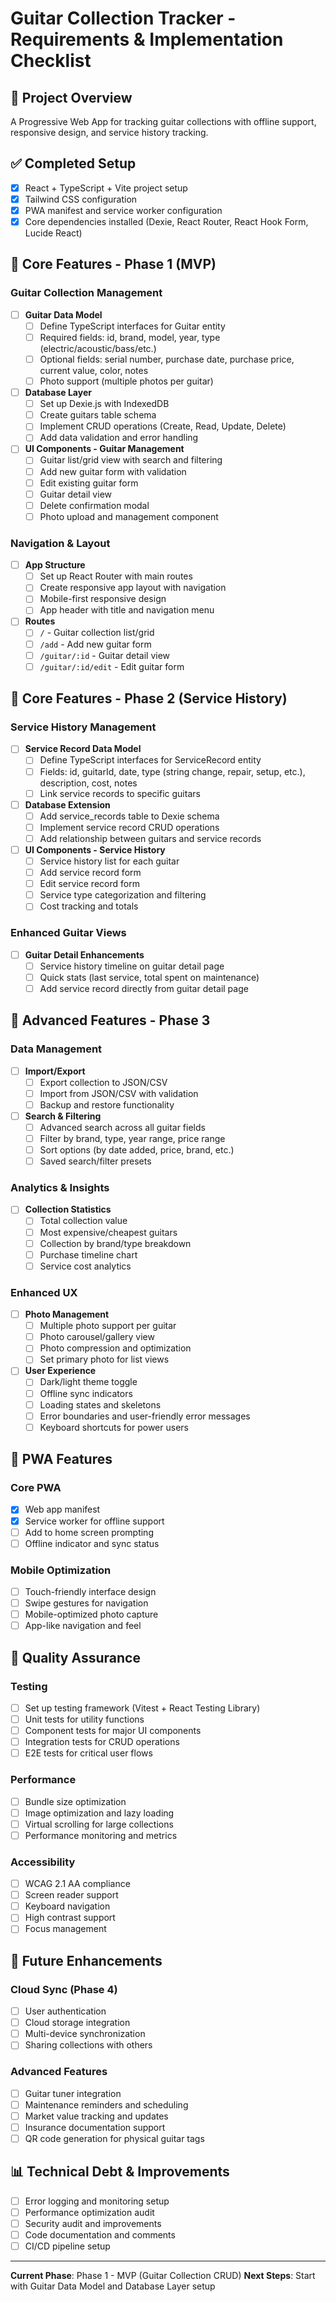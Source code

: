 # Guitar Collection Tracker - Requirements & Implementation Checklist

## 🎯 Project Overview
A Progressive Web App for tracking guitar collections with offline support, responsive design, and service history tracking.

## ✅ Completed Setup
- [x] React + TypeScript + Vite project setup
- [x] Tailwind CSS configuration
- [x] PWA manifest and service worker configuration
- [x] Core dependencies installed (Dexie, React Router, React Hook Form, Lucide React)

## 🎸 Core Features - Phase 1 (MVP)

### Guitar Collection Management
- [ ] **Guitar Data Model**
  - [ ] Define TypeScript interfaces for Guitar entity
  - [ ] Required fields: id, brand, model, year, type (electric/acoustic/bass/etc.)
  - [ ] Optional fields: serial number, purchase date, purchase price, current value, color, notes
  - [ ] Photo support (multiple photos per guitar)

- [ ] **Database Layer**
  - [ ] Set up Dexie.js with IndexedDB
  - [ ] Create guitars table schema
  - [ ] Implement CRUD operations (Create, Read, Update, Delete)
  - [ ] Add data validation and error handling

- [ ] **UI Components - Guitar Management**
  - [ ] Guitar list/grid view with search and filtering
  - [ ] Add new guitar form with validation
  - [ ] Edit existing guitar form
  - [ ] Guitar detail view
  - [ ] Delete confirmation modal
  - [ ] Photo upload and management component

### Navigation & Layout
- [ ] **App Structure**
  - [ ] Set up React Router with main routes
  - [ ] Create responsive app layout with navigation
  - [ ] Mobile-first responsive design
  - [ ] App header with title and navigation menu

- [ ] **Routes**
  - [ ] `/` - Guitar collection list/grid
  - [ ] `/add` - Add new guitar form
  - [ ] `/guitar/:id` - Guitar detail view
  - [ ] `/guitar/:id/edit` - Edit guitar form

## 🔧 Core Features - Phase 2 (Service History)

### Service History Management
- [ ] **Service Record Data Model**
  - [ ] Define TypeScript interfaces for ServiceRecord entity
  - [ ] Fields: id, guitarId, date, type (string change, repair, setup, etc.), description, cost, notes
  - [ ] Link service records to specific guitars

- [ ] **Database Extension**
  - [ ] Add service_records table to Dexie schema
  - [ ] Implement service record CRUD operations
  - [ ] Add relationship between guitars and service records

- [ ] **UI Components - Service History**
  - [ ] Service history list for each guitar
  - [ ] Add service record form
  - [ ] Edit service record form
  - [ ] Service type categorization and filtering
  - [ ] Cost tracking and totals

### Enhanced Guitar Views
- [ ] **Guitar Detail Enhancements**
  - [ ] Service history timeline on guitar detail page
  - [ ] Quick stats (last service, total spent on maintenance)
  - [ ] Add service record directly from guitar detail page

## 🚀 Advanced Features - Phase 3

### Data Management
- [ ] **Import/Export**
  - [ ] Export collection to JSON/CSV
  - [ ] Import from JSON/CSV with validation
  - [ ] Backup and restore functionality

- [ ] **Search & Filtering**
  - [ ] Advanced search across all guitar fields
  - [ ] Filter by brand, type, year range, price range
  - [ ] Sort options (by date added, price, brand, etc.)
  - [ ] Saved search/filter presets

### Analytics & Insights
- [ ] **Collection Statistics**
  - [ ] Total collection value
  - [ ] Most expensive/cheapest guitars
  - [ ] Collection by brand/type breakdown
  - [ ] Purchase timeline chart
  - [ ] Service cost analytics

### Enhanced UX
- [ ] **Photo Management**
  - [ ] Multiple photo support per guitar
  - [ ] Photo carousel/gallery view
  - [ ] Photo compression and optimization
  - [ ] Set primary photo for list views

- [ ] **User Experience**
  - [ ] Dark/light theme toggle
  - [ ] Offline sync indicators
  - [ ] Loading states and skeletons
  - [ ] Error boundaries and user-friendly error messages
  - [ ] Keyboard shortcuts for power users

## 📱 PWA Features

### Core PWA
- [x] Web app manifest
- [x] Service worker for offline support
- [ ] Add to home screen prompting
- [ ] Offline indicator and sync status

### Mobile Optimization
- [ ] Touch-friendly interface design
- [ ] Swipe gestures for navigation
- [ ] Mobile-optimized photo capture
- [ ] App-like navigation and feel

## 🧪 Quality Assurance

### Testing
- [ ] Set up testing framework (Vitest + React Testing Library)
- [ ] Unit tests for utility functions
- [ ] Component tests for major UI components
- [ ] Integration tests for CRUD operations
- [ ] E2E tests for critical user flows

### Performance
- [ ] Bundle size optimization
- [ ] Image optimization and lazy loading
- [ ] Virtual scrolling for large collections
- [ ] Performance monitoring and metrics

### Accessibility
- [ ] WCAG 2.1 AA compliance
- [ ] Screen reader support
- [ ] Keyboard navigation
- [ ] High contrast support
- [ ] Focus management

## 🔮 Future Enhancements

### Cloud Sync (Phase 4)
- [ ] User authentication
- [ ] Cloud storage integration
- [ ] Multi-device synchronization
- [ ] Sharing collections with others

### Advanced Features
- [ ] Guitar tuner integration
- [ ] Maintenance reminders and scheduling
- [ ] Market value tracking and updates
- [ ] Insurance documentation support
- [ ] QR code generation for physical guitar tags

## 📊 Technical Debt & Improvements
- [ ] Error logging and monitoring setup
- [ ] Performance optimization audit
- [ ] Security audit and improvements
- [ ] Code documentation and comments
- [ ] CI/CD pipeline setup

---

**Current Phase**: Phase 1 - MVP (Guitar Collection CRUD)
**Next Steps**: Start with Guitar Data Model and Database Layer setup